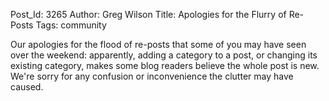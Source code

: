 Post_Id: 3265
Author: Greg Wilson
Title: Apologies for the Flurry of Re-Posts
Tags: community

<p>Our apologies for the flood of re-posts that some of you may have seen over the weekend: apparently, adding a category to a post, or changing its existing category, makes some blog readers believe the whole post is new.  We're sorry for any confusion or inconvenience the clutter may have caused.</p>
